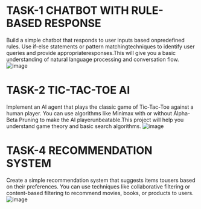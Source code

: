 # TASK-1 CHATBOT WITH RULE-BASED RESPONSE
Build a simple chatbot that responds to user inputs based onpredefined rules. Use if-else statements or pattern matchingtechniques to identify user queries and provide appropriateresponses.This will give you a basic understanding of natural language processing and conversation flow.
 ![image](https://github.com/user-attachments/assets/efd349f5-2799-4c91-b028-fbab9aa88657)

# TASK-2 TIC-TAC-TOE AI
Implement an AI agent that plays the classic game of Tic-Tac-Toe against a human player. You can use algorithms like Minimax with or without Alpha-Beta Pruning to make the AI playerunbeatable.This project will help you understand game theory and basic search algorithms.
![image](https://github.com/user-attachments/assets/9583ed60-7e1f-442c-956e-6702afaf8aa3)

# TASK-4 RECOMMENDATION SYSTEM
Create a simple recommendation system that suggests items tousers based on their preferences. You can use techniques like collaborative filtering or content-based filtering to recommend
movies, books, or products to users.
![image](https://github.com/user-attachments/assets/6669acca-d7f2-4d33-acc2-56e5c2fd19b9)


